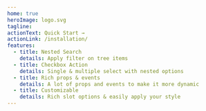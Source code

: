 ```yaml
---
home: true
heroImage: logo.svg
tagline:
actionText: Quick Start →
actionLink: /installation/
features:
  - title: Nested Search
    details: Apply filter on tree items
  - title: Checkbox Action
    details: Single & multiple select with nested options
  - title: Rich props & events
    details: A lot of props and events to make it more dynamic
  - title: Customizable
    details: Rich slot options & easily apply your style
---
```


<Footer />
